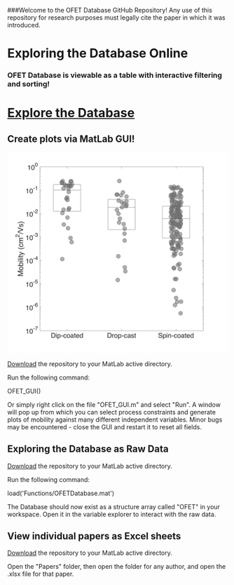 ###Welcome to the OFET Database GitHub Repository!
Any use of this repository for research purposes must legally cite the paper in which it was introduced.

# Exploring the Database Online
### OFET Database is viewable as a table with interactive filtering and sorting!
# [Explore the Database](http://nbviewer.jupyter.org/github/Imperssonator/OFET-Database/blob/master/OFET-Table.ipynb)

## Create plots via MatLab GUI!

![](https://github.com/Imperssonator/OFET-Database/blob/master/Functions/Figure%204.tif?raw=true)

[Download](https://github.com/Imperssonator/OFET-Database/archive/master.zip) the repository to your MatLab active directory.

Run the following command:

OFET_GUI()

Or simply right click on the file "OFET_GUI.m" and select "Run".
A window will pop up from which you can select process constraints and generate plots of mobility against many different independent variables. Minor bugs may be encountered - close the GUI and restart it to reset all fields.

## Exploring the Database as Raw Data
[Download](https://github.com/Imperssonator/OFET-Database/archive/master.zip) the repository to your MatLab active directory.

Run the following command:

load('Functions/OFETDatabase.mat')

The Database should now exist as a structure array called "OFET" in your workspace. Open it in the variable explorer to interact with the raw data.

## View individual papers as Excel sheets
[Download](https://github.com/Imperssonator/OFET-Database/archive/master.zip) the repository to your MatLab active directory.

Open the "Papers" folder, then open the folder for any author, and open the .xlsx file for that paper.
